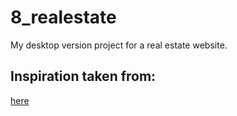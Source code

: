 # 8_realestate
My desktop version project for a real estate website.

## Inspiration taken from:
[here](https://dribbble.com/shots/10172325/attachments/2114690?mode=media)

